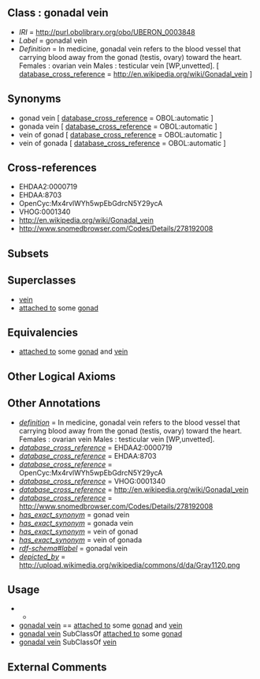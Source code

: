 
## Class : gonadal vein

 * *IRI* = http://purl.obolibrary.org/obo/UBERON_0003848
 * *Label* = gonadal vein
 * *Definition* = In medicine, gonadal vein refers to the blood vessel that carrying blood away from the gonad (testis, ovary) toward the heart. Females : ovarian vein Males : testicular vein [WP,unvetted]. [ [database_cross_reference](../../ef/oboInOwl#hasDbXref.md) = http://en.wikipedia.org/wiki/Gonadal_vein ]

## Synonyms

 * gonad vein [ [database_cross_reference](../../ef/oboInOwl#hasDbXref.md) = OBOL:automatic ]
 * gonada vein [ [database_cross_reference](../../ef/oboInOwl#hasDbXref.md) = OBOL:automatic ]
 * vein of gonad [ [database_cross_reference](../../ef/oboInOwl#hasDbXref.md) = OBOL:automatic ]
 * vein of gonada [ [database_cross_reference](../../ef/oboInOwl#hasDbXref.md) = OBOL:automatic ]

## Cross-references

 * EHDAA2:0000719
 * EHDAA:8703
 * OpenCyc:Mx4rvlWYh5wpEbGdrcN5Y29ycA
 * VHOG:0001340
 * http://en.wikipedia.org/wiki/Gonadal_vein
 * http://www.snomedbrowser.com/Codes/Details/278192008

## Subsets


## Superclasses

 * [vein](../../UBERON/38/UBERON_0001638.md)
 * [attached to](../../RO/71/RO_0002371.md) some [gonad](../../UBERON/91/UBERON_0000991.md)

## Equivalencies

 * [attached to](../../RO/71/RO_0002371.md) some [gonad](../../UBERON/91/UBERON_0000991.md) and [vein](../../UBERON/38/UBERON_0001638.md)

## Other Logical Axioms


## Other Annotations

 * *[definition](../../IAO/15/IAO_0000115.md)* = In medicine, gonadal vein refers to the blood vessel that carrying blood away from the gonad (testis, ovary) toward the heart. Females : ovarian vein Males : testicular vein [WP,unvetted].
 * *[database_cross_reference](../../ef/oboInOwl#hasDbXref.md)* = EHDAA2:0000719
 * *[database_cross_reference](../../ef/oboInOwl#hasDbXref.md)* = EHDAA:8703
 * *[database_cross_reference](../../ef/oboInOwl#hasDbXref.md)* = OpenCyc:Mx4rvlWYh5wpEbGdrcN5Y29ycA
 * *[database_cross_reference](../../ef/oboInOwl#hasDbXref.md)* = VHOG:0001340
 * *[database_cross_reference](../../ef/oboInOwl#hasDbXref.md)* = http://en.wikipedia.org/wiki/Gonadal_vein
 * *[database_cross_reference](../../ef/oboInOwl#hasDbXref.md)* = http://www.snomedbrowser.com/Codes/Details/278192008
 * *[has_exact_synonym](../../ym/oboInOwl#hasExactSynonym.md)* = gonad vein
 * *[has_exact_synonym](../../ym/oboInOwl#hasExactSynonym.md)* = gonada vein
 * *[has_exact_synonym](../../ym/oboInOwl#hasExactSynonym.md)* = vein of gonad
 * *[has_exact_synonym](../../ym/oboInOwl#hasExactSynonym.md)* = vein of gonada
 * *[rdf-schema#label](../../el/rdf-schema#label.md)* = gonadal vein
 * *[depicted_by](../../depicted/by/depicted_by.md)* = http://upload.wikimedia.org/wikipedia/commons/d/da/Gray1120.png

## Usage

 * -
 * [gonadal vein](../../UBERON/48/UBERON_0003848.md) == [attached to](../../RO/71/RO_0002371.md) some [gonad](../../UBERON/91/UBERON_0000991.md) and [vein](../../UBERON/38/UBERON_0001638.md)
 * [gonadal vein](../../UBERON/48/UBERON_0003848.md) SubClassOf [attached to](../../RO/71/RO_0002371.md) some [gonad](../../UBERON/91/UBERON_0000991.md)
 * [gonadal vein](../../UBERON/48/UBERON_0003848.md) SubClassOf [vein](../../UBERON/38/UBERON_0001638.md)

## External Comments

